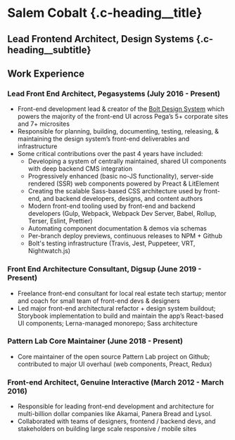 
# Salem Cobalt {.c-heading__title}

## Lead Frontend Architect, Design&nbsp;Systems {.c-heading__subtitle}


## Work Experience

### Lead Front End Architect, Pegasystems (July 2016 - Present)

- Front-end development lead & creator of the [Bolt Design System](https://boltdesignsystem.com) which powers the majority of the front-end UI across Pega’s 5+ corporate sites and 7+ microsites
- Responsible for planning, building, documenting, testing, releasing, & maintaining the design system’s front-end deliverables and infrastructure
- Some critical contributions over the past 4 years have included:
  - Developing a system of centrally maintained, shared UI components with deep backend CMS integration
  - Progressively enhanced (basic no-JS functionality), server-side rendered (SSR) web components powered by Preact & LitElement
  - Creating the scalable Sass-based CSS architecture used by front-end, and backend developers, designs, and content authors
  - Modern front-end tooling used by front-end and backend developers (Gulp, Webpack, Webpack Dev Server, Babel, Rollup, Terser, Eslint, Prettier)
  - Automating component documentation & demos via schemas
  - Per-branch deploy previews, continuous releases to NPM + Github
  - Bolt's testing infrastructure (Travis, Jest, Puppeteer, VRT, Nightwatch.js)

### Front End Architecture Consultant, Digsup (June 2019 - Present)
- Freelance front-end consultant for local real estate tech startup; mentor and coach for small team of front-end devs & designers
- Led major front-end architectural refactor + design system buildout; Storybook implementation to build and maintain the app’s React-based UI components; Lerna-managed monorepo; Sass architecture

### Pattern Lab Core Maintainer (June 2018 - Present)
- Core maintainer of the open source Pattern Lab project on Github; contributed to major UI overhaul (web components, Preact, Redux)

### Front-end Architect, Genuine Interactive (March 2012 - March 2016)
- Responsible for leading front-end development and architecture for multi-billion dollar companies like Akamai, Panera Bread and Lysol.
- Collaborated with teams of designers, frontend / backend devs, and stakeholders on building large scale responsive / mobile sites